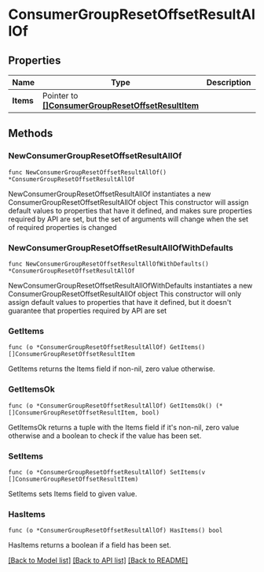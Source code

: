 # ConsumerGroupResetOffsetResultAllOf

## Properties

Name | Type | Description | Notes
------------ | ------------- | ------------- | -------------
**Items** | Pointer to [**[]ConsumerGroupResetOffsetResultItem**](ConsumerGroupResetOffsetResultItem.md) |  | [optional] 


## Methods

### NewConsumerGroupResetOffsetResultAllOf

`func NewConsumerGroupResetOffsetResultAllOf() *ConsumerGroupResetOffsetResultAllOf`

NewConsumerGroupResetOffsetResultAllOf instantiates a new ConsumerGroupResetOffsetResultAllOf object
This constructor will assign default values to properties that have it defined,
and makes sure properties required by API are set, but the set of arguments
will change when the set of required properties is changed

### NewConsumerGroupResetOffsetResultAllOfWithDefaults

`func NewConsumerGroupResetOffsetResultAllOfWithDefaults() *ConsumerGroupResetOffsetResultAllOf`

NewConsumerGroupResetOffsetResultAllOfWithDefaults instantiates a new ConsumerGroupResetOffsetResultAllOf object
This constructor will only assign default values to properties that have it defined,
but it doesn't guarantee that properties required by API are set


### GetItems

`func (o *ConsumerGroupResetOffsetResultAllOf) GetItems() []ConsumerGroupResetOffsetResultItem`

GetItems returns the Items field if non-nil, zero value otherwise.

### GetItemsOk

`func (o *ConsumerGroupResetOffsetResultAllOf) GetItemsOk() (*[]ConsumerGroupResetOffsetResultItem, bool)`

GetItemsOk returns a tuple with the Items field if it's non-nil, zero value otherwise
and a boolean to check if the value has been set.

### SetItems

`func (o *ConsumerGroupResetOffsetResultAllOf) SetItems(v []ConsumerGroupResetOffsetResultItem)`

SetItems sets Items field to given value.

### HasItems

`func (o *ConsumerGroupResetOffsetResultAllOf) HasItems() bool`

HasItems returns a boolean if a field has been set.



[[Back to Model list]](../README.md#documentation-for-models) [[Back to API list]](../README.md#documentation-for-api-endpoints) [[Back to README]](../README.md)

